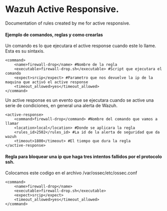 # Wazuh Active Responsive.
Documentation of rules created by me for active responsive.

#### Ejemplo de comandos, reglas y como crearlas
Un comando es lo que ejecutara el active response cuando este lo llame. Esta es su sintaxis.
```
<command>
    <name>firewall-drop</name> #Nombre de la regla
    <executable>firewall-drop.sh</executable> #Script que ejecutara el comando
    <expect>srcip</expect> #Parametro que nos devuelve la ip de la maquina que activó el active response
    <timeout_allowed>yes</timeout_allowed> 
</command>
```
Un active response es un evento que se ejecutara cuando se active una serie de condiciones, en general una alerta de Wazuh.
```
<active-response>
    <command>firewall-drop</command> #Nombre del comando que vamos a llamar
    <location>local</location> #Donde se aplicara la regla
    <rules_id>2502</rules_id> #La id de la alerta de seguridad que da wazuh
    <timeout>1800</timeout> #El tiempo que dura la regla 
</active-response>
```


#### Regla para bloquear una ip que haga tres intentos fallidos por el protocolo ssh.
Colocamos este codigo en el archivo /var/ossec/etc/ossec.conf
```
<command>
    <name>firewall-drop</name> 
    <executable>firewall-drop.sh</executable>
    <expect>srcip</expect>
    <timeout_allowed>yes</timeout_allowed>
</command>
```
